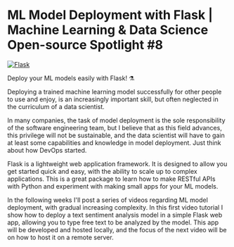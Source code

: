 # ML Model Deployment with Flask | Machine Learning & Data Science Open-source Spotlight #8
[![Flask](https://img.youtube.com/vi/Od0gS3Qeges/0.jpg)](https://www.youtube.com/watch?v=Od0gS3Qeges "Flask")

Deploy your ML models easily with Flask! ⚗️

Deploying a trained machine learning model successfully for other people to use and enjoy, is an increasingly important skill, but often neglected in the curriculum of a data scientist.

In many companies, the task of model deployment is the sole responsibility of the software engineering team, but I believe that as this field advances, this privilege will not be sustainable, and the data scientist will have to gain at least some capabilities and knowledge in model deployment. Just think about how DevOps started.

Flask is a lightweight web application framework. It is designed to allow you get started quick and easy, with the ability to scale up to complex applications.
This is a great package to learn how to make RESTful APIs with Python and experiment with making small apps for your ML models.

In the following weeks I'll post a series of videos regarding ML model deployment, with gradual increasing complexity. 
In this first video tutorial I show how to deploy a text sentiment analysis model in a simple Flask web app, allowing you to type free text to be analyzed by the model.
This app will be developed and hosted locally, and the focus of the next video will be on how to host it on a remote server.
